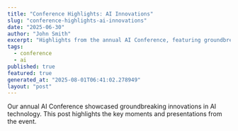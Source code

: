 ```yaml
---
title: "Conference Highlights: AI Innovations"
slug: "conference-highlights-ai-innovations"
date: "2025-06-30"
author: "John Smith"
excerpt: "Highlights from the annual AI Conference, featuring groundbreaking innovations."
tags:
  - conference
  - ai
published: true
featured: true
generated_at: "2025-08-01T06:41:02.278949"
layout: "post"
---
```


Our annual AI Conference showcased groundbreaking innovations in AI technology. This post highlights the key moments and presentations from the event.